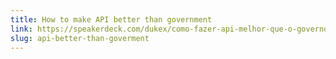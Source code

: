```yaml
---
title: How to make API better than government
link: https://speakerdeck.com/dukex/como-fazer-api-melhor-que-o-governo
slug: api-better-than-goverment
---
```


<script async class="speakerdeck-embed" data-id="56fddea08f370130434222000a8f8be6" data-ratio="1.14798206278027" src="//speakerdeck.com/assets/embed.js"></script>
